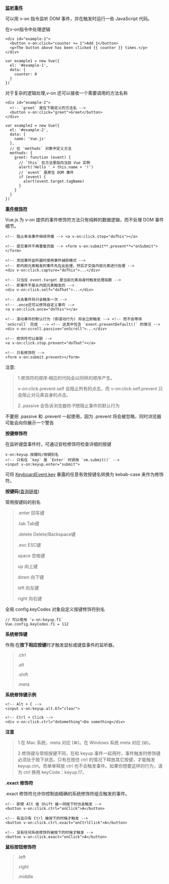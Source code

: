 [**监听事件**](https://cn.vuejs.org/v2/guide/events.html#监听事件)

可以用 v-on 指令监听 DOM 事件，并在触发时运行一些 JavaScript 代码。

在v-on指令中处理逻辑

```vue
<div id="example-1">
  <button v-on:click="counter += 1">Add 1</button>
  <p>The button above has been clicked {{ counter }} times.</p>
</div>

var example1 = new Vue({
  el: '#example-1',
  data: {
    counter: 0
  }
})
```

对于复杂的逻辑处理,v-on 还可以接收一个需要调用的方法名称

```vue
<div id="example-2">
  <!-- `greet` 是在下面定义的方法名 -->
  <button v-on:click="greet">Greet</button>
</div>

var example2 = new Vue({
  el: '#example-2',
  data: {
    name: 'Vue.js'
  },
  // 在 `methods` 对象中定义方法
  methods: {
    greet: function (event) {
      // `this` 在方法里指向当前 Vue 实例
      alert('Hello ' + this.name + '!')
      // `event` 是原生 DOM 事件
      if (event) {
        alert(event.target.tagName)
      }
    }
  }
})
```

[**事件修饰符**](https://cn.vuejs.org/v2/guide/events.html#事件修饰符)

Vue.js 为 v-on 提供的事件修饰符方法只有纯粹的数据逻辑，而不处理 DOM 事件细节。

```vue
<!-- 阻止单击事件继续传播 --> <a v-on:click.stop="doThis"></a>

<!-- 提交事件不再重载页面 --> <form v-on:submit**.prevent**="onSubmit"></form>

<!-- 添加事件监听器时使用事件捕获模式 --> 
<!-- 即内部元素触发的事件先在此处理，然后才交由内部元素进行处理 --> 
<div v-on:click.capture="doThis">...</div>

<!-- 只当在 event.target 是当前元素自身时触发处理函数 -->
<!-- 即事件不是从内部元素触发的 -->
<div v-on:click.self="doThat">...</div>

<!-- 点击事件将只会触发一次 -->
<!-- .once还可以修饰自定义事件 -->
<a v-on:click.once="doThis"></a>

<!-- 滚动事件的默认行为 (即滚动行为) 将会立即触发 --> <!-- 而不会等待 `onScroll` 完成  --> <!-- 这其中包含 `event.preventDefault()` 的情况 --> 
<div v-on:scroll.passive="onScroll">...</div>

<!-- 修饰符可以串联 --> 
<a v-on:click.stop.prevent="doThat"></a> 

<!-- 只有修饰符 -->
<form v-on:submit.prevent></form>
```

注意:

> 1.修饰符的顺序:相应的代码会以同样的顺序产生。
>
>  v-on:click.prevent.self 会阻止所有的点击，而 v-on:click.self.prevent 只会阻止对元素自身的点击。
>
> 2..passive 会告诉浏览器你*不*想阻止事件的默认行为

不要把 .passive 和 .prevent 一起使用，因为 .prevent 将会被忽略，同时浏览器可能会向你展示一个警告

**按键修饰符**

在监听键盘事件时，可通过安检修饰符检查详细的按键

```vue
v-on:keyup.按键码/按键别名
<!-- 只有在 `key` 是 `Enter` 时调用 `vm.submit()` -->
<input v-on:keyup.enter="submit">
```

可将 [KeyboardEvent.key](https://developer.mozilla.org/en-US/docs/Web/API/KeyboardEvent/key/Key_Values) 暴露的任意有效按键名转换为 kebab-case 来作为修饰符。

**按键码**([查询链接](https://developer.mozilla.org/en-US/docs/Web/API/KeyboardEvent/keyCode))

常用按键码的别名

> .enter 回车键
>
> .tab Tab键
>
> .delete Delete/Backspace键
>
> .esc ESC键
>
> space 空格键
>
> up 向上键
>
> down 向下键
>
> left 向左键
>
> right 向右键

全局 config.keyCodes 对象自定义按键修饰符别名

```vue
// 可以使用 `v-on:keyup.f1` 
Vue.config.keyCodes.f1 = 112
```

**系统修饰键**

作用:在**按下相应按键**时才触发鼠标或键盘事件的监听器。

> .ctrl
>
> .alt
>
> .shift
>
> .meta

**系统修饰键示例**

```vue
<!-- Alt + C -->
<input v-on:keyup.alt.67="clear">

<!-- Ctrl + Click -->
<div v-on:click.ctrl="doSomething">Do something</div>
```

**注意**

> 1.在 Mac 系统，meta 对应  (⌘)。在 Windows 系统 meta 对应 (⊞)。
>
> 2.修饰键与常规按键不同，在和 keyup 事件一起用时，事件触发时修饰键必须处于按下状态。只有在按住 ctrl 的情况下释放其它按键，才能触发 keyup.ctrl。而单单释放 ctrl 也不会触发事件。如果你想要这样的行为，请为 ctrl 换用 keyCode：keyup.17。

**.exact** **修饰符**

.exact 修饰符允许你控制由精确的系统修饰符组合触发的事件。

```vue
<!-- 即使 Alt 或 Shift 被一同按下时也会触发 -->
<button v-on:click.ctrl="onClick">A</button>

<!-- 有且只有 Ctrl 被按下的时候才触发 -->
<button v-on:click.ctrl.exact="onCtrlClick">A</button>

<!-- 没有任何系统修饰符被按下的时候才触发 -->
<button v-on:click.exact="onClick">A</button>
```

**鼠标按钮修饰符**

> .left
>
> .right
>
> .middle